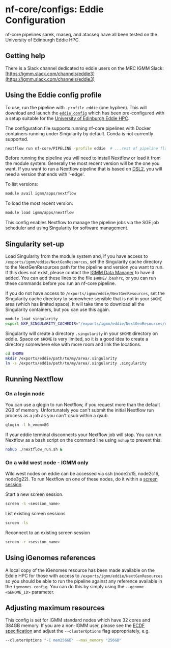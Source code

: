 # nf-core/configs: Eddie Configuration

nf-core pipelines sarek, rnaseq, and atacseq have all been tested on the University of Edinburgh Eddie HPC.

## Getting help

There is a Slack channel dedicated to eddie users on the MRC IGMM Slack: [https://igmm.slack.com/channels/eddie3](https://igmm.slack.com/channels/eddie3)

## Using the Eddie config profile

To use, run the pipeline with `-profile eddie` (one hyphen).
This will download and launch the [`eddie.config`](../conf/eddie.config) which has been pre-configured with a setup suitable for the [University of Edinburgh Eddie HPC](https://www.ed.ac.uk/information-services/research-support/research-computing/ecdf/high-performance-computing).

The configuration file supports running nf-core pipelines with Docker containers running under Singularity by default. Conda is not currently supported.

```bash
nextflow run nf-core/PIPELINE -profile eddie  # ...rest of pipeline flags
```

Before running the pipeline you will need to install Nextflow or load it from the module system. Generally the most recent version will be the one you want. If you want to run a Nextflow pipeline that is based on [DSL2](https://www.nextflow.io/docs/latest/dsl2.html), you will need a version that ends with '-edge'.

To list versions:

```bash
module avail igmm/apps/nextflow
```

To load the most recent version:

```bash
module load igmm/apps/nextflow
```

This config enables Nextflow to manage the pipeline jobs via the SGE job scheduler and using Singularity for software management.

## Singularity set-up

Load Singularity from the module system and, if you have access to `/exports/igmm/eddie/NextGenResources`, set the Singularity cache directory to the NextGenResources path for the pipeline and version you want to run. If this does not exist, please contact the [IGMM Data Manager](data.manager@igmm.ed.ac.uk) to have it added. You can add these lines to the file `$HOME/.bashrc`, or you can run these commands before you run an nf-core pipeline.

If you do not have access to `/exports/igmm/eddie/NextGenResources`, set the Singularity cache directory to somewhere sensible that is not in your `$HOME` area (which has limited space). It will take time to download all the Singularity containers, but you can use this again.

```bash
module load singularity
export NXF_SINGULARITY_CACHEDIR="/exports/igmm/eddie/NextGenResources/nextflow/singularity/nf-core-rnaseq_v3.0"
```

Singularity will create a directory `.singularity` in your `$HOME` directory on eddie. Space on `$HOME` is very limited, so it is a good idea to create a directory somewhere else with more room and link the locations.

```bash
cd $HOME
mkdir /exports/eddie/path/to/my/area/.singularity
ln -s /exports/eddie/path/to/my/area/.singularity .singularity
```

## Running Nextflow

### On a login node

You can use a qlogin to run Nextflow, if you request more than the default 2GB of memory. Unfortunately you can't submit the initial Nextflow run process as a job as you can't qsub within a qsub.

```bash
qlogin -l h_vmem=8G
```

If your eddie terminal disconnects your Nextflow job will stop. You can run Nextflow as a bash script on the command line using `nohup` to prevent this.

```bash
nohup ./nextflow_run.sh &
```

### On a wild west node - IGMM only

Wild west nodes on eddie can be accessed via ssh (node2c15, node2c16, node3g22). To run Nextflow on one of these nodes, do it within a [screen session](https://linuxize.com/post/how-to-use-linux-screen/).

Start a new screen session.

```bash
screen -S <session_name>
```

List existing screen sessions

```bash
screen -ls
```

Reconnect to an existing screen session

```bash
screen -r <session_name>
```

## Using iGenomes references

A local copy of the iGenomes resource has been made available on the Eddie HPC for those with access to `/exports/igmm/eddie/NextGenResources` so you should be able to run the pipeline against any reference available in the `igenomes.config`.
You can do this by simply using the `--genome <GENOME_ID>` parameter.

## Adjusting maximum resources

This config is set for IGMM standard nodes which have 32 cores and 384GB memory. If you are a non-IGMM user, please see the [ECDF specification](https://www.wiki.ed.ac.uk/display/ResearchServices/Memory+Specification) and adjust the `--clusterOptions` flag appropriately, e.g.

```bash
--clusterOptions "-C mem256GB" --max_memory "256GB"
```
